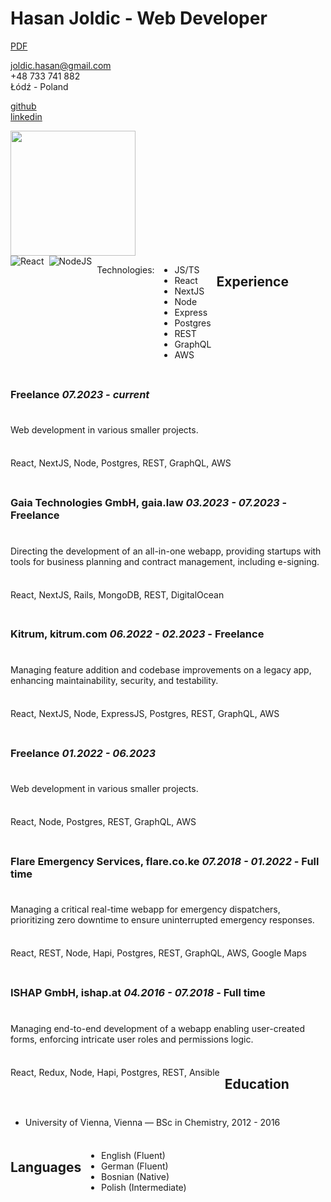 # Hasan Joldic - Web Developer

[PDF](https://enki.fra1.cdn.digitaloceanspaces.com/Hasan%20Joldic.pdf)

<joldic.hasan@gmail.com>  
+48 733 741 882  
Łódź - Poland

[github](https://github.com/hasanjoldic)  
[linkedin](https://www.linkedin.com/in/hasanjoldic/)  

<img height=200 align="center" src="https://github-readme-stats-beta-ashen.vercel.app/api/top-langs?username=hasanjoldic&layout=compact&langs_count=10" />

<div style="display: flex; gap: 8px; flex-wrap: wrap;">
  <img
    src="https://enki.fra1.digitaloceanspaces.com/hasanjoldic.com/technology-logos/React.svg"
    alt="React"
    height={20}
  />
  <img
    src="https://enki.fra1.digitaloceanspaces.com/hasanjoldic.com/technology-logos/NodeJS.svg"
    alt="NodeJS"
    height={20}
  />
</Box>

Technologies:

- JS/TS
- React
- NextJS
- Node
- Express
- Postgres
- REST
- GraphQL
- AWS

## Experience

### Freelance _07.2023 - current_

Web development in various smaller projects.

React, NextJS, Node, Postgres, REST, GraphQL, AWS

### Gaia Technologies GmbH, gaia.law _03.2023 - 07.2023_ - Freelance

Directing the development of an all-in-one webapp, providing startups with tools for business planning and contract management, including e-signing.

React, NextJS, Rails, MongoDB, REST, DigitalOcean

### Kitrum, kitrum.com _06.2022 - 02.2023_ - Freelance

Managing feature addition and codebase improvements on a legacy app, enhancing maintainability, security, and testability.

React, NextJS, Node, ExpressJS, Postgres, REST, GraphQL, AWS

### Freelance _01.2022 - 06.2023_

Web development in various smaller projects.

React, Node, Postgres, REST, GraphQL, AWS

### Flare Emergency Services, flare.co.ke _07.2018 - 01.2022_ - Full time

Managing a critical real-time webapp for emergency dispatchers, prioritizing zero downtime to ensure uninterrupted emergency responses.

React, REST, Node, Hapi, Postgres, REST, GraphQL, AWS, Google Maps

### ISHAP GmbH, ishap.at _04.2016 - 07.2018_ - Full time

Managing end-to-end development of a webapp enabling user-created forms, enforcing intricate user roles and permissions logic.

React, Redux, Node, Hapi, Postgres, REST, Ansible

## Education

- University of Vienna, Vienna — BSc in Chemistry, 2012 - 2016

## Languages

- English (Fluent)
- German (Fluent)
- Bosnian (Native)
- Polish (Intermediate)
